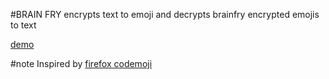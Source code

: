 #BRAIN FRY
encrypts text to emoji and decrypts brainfry encrypted emojis to text

[demo](https://brainfry.heroku.com)

#note
Inspired by [firefox codemoji](https://blog.mozilla.org/press-uk/2016/06/28/meet-codemoji-mozillas-new-game-for-teaching-encryption-basics-with-emoji/)
